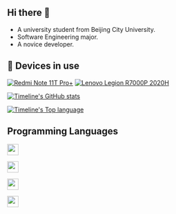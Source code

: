 ## Hi there 👋

- A university student from Beijing City University.
- Software Engineering major.
- A novice developer.

## 📱 Devices in use
[![Redmi Note 11T Pro+](https://img.shields.io/badge/OnePlus%2012-F5010C?style=flat-square&logo=oneplus&logoColor=ffffff)](https://www.mi.com/)
[![Lenovo Legion R7000P 2020H](https://img.shields.io/badge/MECHREVO%20Jiaolong%2015-6A5FBB?style=flat-square&logo=nintendogamecube&logoColor=ffffff)](https://shop.lenovo.com.cn/)


[![Timeline's GitHub stats](https://github-readme-stats.vercel.app/api?username=reigadegr&bg_color=30,e96443,904e95&title_color=fff&text_color=fff&count_private=true&hide_border=true)](https://github.com/anuraghazra/github-readme-stats)

[![Timeline's Top language](https://github-readme-stats.vercel.app/api/top-langs?username=reigadegr&bg_color=30,e96443,904e95&title_color=fff&text_color=fff&count_private=true&hide_border=true)](https://github.com/anuraghazra/github-readme-stats)

## Programming Languages
[<img height="26" src="https://shields.io/badge/C-A8B9CC.svg?style=flat-square&logo=C&logoColor=FFFFFF"/>](https://wikipedia.org/wiki/C_(programming_language))


[<img height="26" src="https://shields.io/badge/C%2B%2B-00599C.svg?style=flat-square&logo=C%2B%2B&logoColor=FFFFFF"/>](https://wikipedia.org/wiki/C%2B%2B)


[<img height="26" src="https://shields.io/badge/Rust-FFFFFF.svg?style=flat-square&logo=rust&logoColor=000000"/>](https://en.wikipedia.org/wiki/Rust_(programming_language))


[<img height="26" src="https://shields.io/badge/Java-F80000.svg?style=flat-square&logo=oracle&logoColor=FFFFFF"/>](https://wikipedia.org/wiki/Java_(programming_language))
